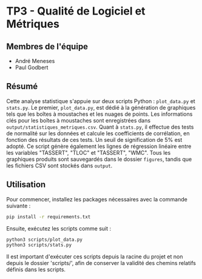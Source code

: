 # TP3 - Qualité de Logiciel et Métriques

## Membres de l'équipe
- André Meneses
- Paul Godbert

## Résumé
Cette analyse statistique s'appuie sur deux scripts Python : `plot_data.py` et `stats.py`. Le premier, `plot_data.py`, est dédié à la génération de graphiques tels que les boîtes à moustaches et les nuages de points. Les informations clés pour les boîtes à moustaches sont enregistrées dans `output/statistiques_metriques.csv`. Quant à `stats.py`, il effectue des tests de normalité sur les données et calcule les coefficients de corrélation, en fonction des résultats de ces tests. Un seuil de signification de 5% est adopté. Ce script génère également les lignes de régression linéaire entre les variables "TASSERT", "TLOC" et "TASSERT", "WMC". Tous les graphiques produits sont sauvegardés dans le dossier `figures`, tandis que les fichiers CSV sont stockés dans `output`.

## Utilisation
Pour commencer, installez les packages nécessaires avec la commande suivante :
```sh
pip install -r requirements.txt
```
Ensuite, exécutez les scripts comme suit :
```sh
python3 scripts/plot_data.py
python3 scripts/stats.py
```
Il est important d'exécuter ces scripts depuis la racine du projet et non depuis le dossier 'scripts/', afin de conserver la validité des chemins relatifs définis dans les scripts.
